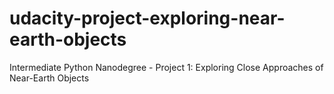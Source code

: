 # udacity-project-exploring-near-earth-objects
Intermediate Python Nanodegree - Project 1: Exploring Close Approaches of Near-Earth Objects
